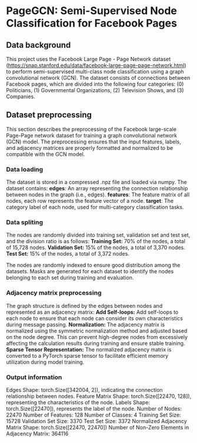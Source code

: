 # PageGCN: Semi-Supervised Node Classification for Facebook Pages

## Data background
This project uses the Facebook Large Page - Page Network dataset (https://snap.stanford.edu/data/facebook-large-page-page-network.html) to perform semi-supervised multi-class node classification using a graph convolutional network (GCN). The dataset consists of connections between Facebook pages, which are divided into the following four categories: (0) Politicians, (1) Governmental Organizations, (2) Television Shows, and (3) Companies.

## Dataset preprocessing
This section describes the preprocessing of the Facebook large-scale Page-Page network dataset for training a graph convolutional network (GCN) model. The preprocessing ensures that the input features, labels, and adjacency matrices are properly formatted and normalized to be compatible with the GCN model.

### Data loading
The dataset is stored in a compressed .npz file and loaded via numpy. The dataset contains:
**edges**: An array representing the connection relationship between nodes in the graph (i.e., edges).
**features**: The feature matrix of all nodes, each row represents the feature vector of a node.
**target**: The category label of each node, used for multi-category classification tasks.

### Data spliting
The nodes are randomly divided into training set, validation set and test set, and the division ratio is as follows:
**Training Set:** 70% of the nodes, a total of 15,728 nodes.
**Validation Set:** 15% of the nodes, a total of 3,370 nodes.
**Test Set:** 15% of the nodes, a total of 3,372 nodes.

The nodes are randomly indexed to ensure good distribution among the datasets. Masks are generated for each dataset to identify the nodes belonging to each set during training and evaluation.

### Adjacency matrix preprocessing
The graph structure is defined by the edges between nodes and represented as an adjacency matrix:
**Add Self-loops:** Add self-loops to each node to ensure that each node can consider its own characteristics during message passing.
**Normalization:** The adjacency matrix is ​​normalized using the symmetric normalization method and adjusted based on the node degree. This can prevent high-degree nodes from excessively affecting the calculation results during training and ensure stable training.
**Sparse Tensor Representation:** The normalized adjacency matrix is ​​converted to a PyTorch sparse tensor to facilitate efficient memory utilization during model training.

### Output information
Edges Shape: torch.Size([342004, 2]), indicating the connection relationship between nodes.
Feature Matrix Shape: torch.Size([22470, 128]), representing the characteristics of the node.
Labels Shape: torch.Size([22470]), represents the label of the node.
Number of Nodes: 22470
Number of Features: 128
Number of Classes: 4
Training Set Size: 15728
Validation Set Size: 3370
Test Set Size: 3372
Normalized Adjacency Matrix Shape: torch.Size([22470, 22470])
Number of Non-Zero Elements in Adjacency Matrix: 364116

